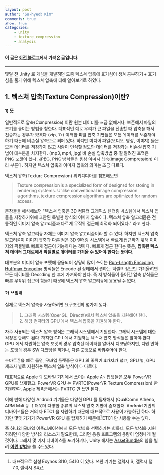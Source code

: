 ```yaml
---
layout: post
author: "Su-hyeok Kim"
comments: true
show: true
categories:
    - unity
    - texture_compression
    - analysis
---
```


#### 이 글은 [이전 블로그](jhedde.tistory.com)에서 가져온 글입니다.

---

몇달 전 Unity 로 게임을 개발하던 도중 텍스쳐 압축에 호기심이 생겨 공부하기 + 호기심을 풀기 위해 텍스쳐 압축에 대해 알아보기로 하였다.

## 1\. 텍스쳐 압축(Texture Compression)이란?

#### 1) 뜻

일반적으로 압축(Compression) 이란 원본 데이터를 조금 없에거나, 보존해서 파일의 크기를 줄이는 방법을 칭한다. 대표적인 예로 우리가 큰 파일을 전송할 때 압축을 해서 전송하는 경우가 있겠다.(zip, 7z) 이러한 파일 압축 기법들은 모든 데이터를 보존해야 하기 때문에 비손실 압축으로 되어 있다. 하지만 미디어 파일(오디오, 영상, 이미지) 들은 모든 데이터를 저장하지 않고 사람이 인식할 정도만 데이터를 저장하는 비손실 압축 기법이 대부분을 차지한다. (mp3, mp4, jpg) 비 손실 압축방법 중 잘 알려진 포맷은 PNG 포맷이 있다. JPEG, PNG 방식들은 통칭 이미지 압축(Image Compression) 이라 부른다. 하지만 텍스쳐 압축과 이미지 압축의 의미는 조금 다르다.

텍스쳐 압축(Texture Compression) 위키피디아를 참조해보면 

> Texture compression is a specialized form of designed for storing in rendering systems. Unlike conventional image compression algorithms, texture compression algorithms are optimized for random access.

문장들을 해석해보면 "텍스쳐 압축은 3D 컴퓨터 그래픽스 렌더링 시스템에서 텍스쳐 맵들을 저장하기위해 고안된 특별한 방식의 이미지 압축이다. 텍스쳐 압축 알고리즘은 전통적인 이미지 압축 알고리즘과 다르게 무작위 접근에 최적화 되어있다." 라고 한다.

텍스쳐 압축 알고리즘 자체는 이미지 압축 알고리즘이라 할 수 있다. 하지만 텍스쳐 압축 알고리즘이 이미지 압축과 다른 점은 3D 렌더링 시스템에서 빠르게 접근하기 위해 이미지의 픽셀별로 빠르게 접근이 가능하다는 것이다. 빠르게 접근 한다는 뜻은, __압축된 텍스쳐 데이터 그대로에서 픽셀별로 데이터를 가져올 수 있어야 한다는 뜻이다.__

대부분의 미디어 압축 포맷에 응용되어 상당히 많이 쓰이는 [Run-Length Encoding](https://ko.wikipedia.org/wiki/%EB%9F%B0_%EB%A0%9D%EC%8A%A4_%EB%B6%80%ED%98%B8%ED%99%94), [Huffman Encoding](https://ko.wikipedia.org/wiki/%ED%97%88%ED%94%84%EB%A7%8C_%EB%B6%80%ED%98%B8%ED%99%94) 방식들은 Encode 된 상태에서 원하는 픽셀의 정보만 가져올려면 모든 데이터를 Decoding 한 후에 가져와야 한다.  즉 저 방식들이 들어간 압축 방식들은 빠른 무작위 접근이 힘들기 때문에 텍스쳐 압축 알고리즘에 응용될 수 없다.

#### 2) 쓰임새 

실제로 텍스쳐 압축을 사용하려면 요구조건이 몇가지 있다.

> 1. 그래픽 시스템(OpenGL, DirectX)에서 텍스쳐 압축을 지원해야 한다.
> 2. 해당 컴퓨터의 GPU 에서 텍스쳐 압축을 지원해야 한다.

자주 사용되는 텍스쳐 압축 방식은 그래픽 시스템에서 지원한다. 그래픽 시스템에 대한 걱정은 안해도 된다. 하지만 GPU 에서 지원하는 텍스쳐 압축 방식들은 알아야 한다. GPU 에서 지원하는 압축 포맷의 경우 압축된 데이터를 알아서 디코딩하지만, 지원 안하는 포맷의 경우 SW 디코딩을 하거나, 다른 포맷으로 바꿔주어야 한다.

스마트폰을 예로 들면, 모바일 플랫폼은 GPU 의 종류가 4가지가 넘고, GPU 별, GPU 제조사 별로 지원하는 텍스쳐 압축 방식이 다 다르다.

대표적으로 Apple 의 모바일 기기에서 쓰이는 Apple A~ 칩셋들은 모두 PowerVR GPU를 탑재했고, PowerVR GPU 는 PVRTC(PowerVR Texture Compression) 만 지원한다. Apple 제품군에서는 PVRTC 만 쓰면 된다.

이에 반해 다양한 Android 기기들은 다양한 GPU 를 탑재해서 (QualComn Adreno, ARM Mali 등..) 더욱더 다양한 종류의 텍스쳐 압축 기법이 존재한다. Android 기반의 디바이스들은 거의 다 ETC1 을 지원하기 때문에 대표적으로 사용이 가능하긴 하다. 하지만 몇몇 기기가 PowerVR GPU 를 탑재하기 때문에[^1] ETC1 만 사용할 수는 없다.

즉 하나의 모바일 어플리케이션에서 모든 방식을 선택하기는 힘들다. 모든 방식을 지원하려면 다양한 방식의 리소스가 필요한데, 그러면 응용 프로그램의 용량이 엄청나게 될 것이다. 그래서 몇 가지 디바이스를 포기하거나, Unity 에서는 [AssetBundle](https://docs.unity3d.com/kr/current/Manual/AssetBundlesIntro.html)의 힘을 빌려 [**이런 방법**](http://dragonjoon.blogspot.kr/2015/08/blog-post.html)을 쓸 수도있다.

[^1]: 대표적으로 삼성 Exynos 3110, 5410 이 있다. 쓰인 기기는 갤럭시 S, 갤럭시 탭 7.0, 갤럭시 S4
[^2]: [^Texture Compression : 위키피디아(영문)](https://en.wikipedia.org/wiki/Texture_compression)
[^3]: [^삼성 엑시노스 : 위키피디아(한글)](https://ko.wikipedia.org/wiki/%EC%82%BC%EC%84%B1_%EC%97%91%EC%8B%9C%EB%85%B8%EC%8A%A4)
[^4]: [^ARM Mali : 위키피디아(영문)](https://en.wikipedia.org/wiki/Mali_(GPU))
[^5]:[^Qualcomm Adreno : 위키피디아(영문)](https://en.wikipedia.org/wiki/Adreno)
[^6]: [^ETC : 위키피디아(영문)](https://en.wikipedia.org/wiki/Ericsson_Texture_Compression)

